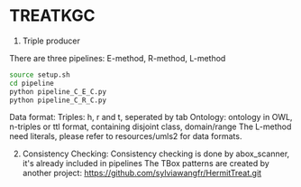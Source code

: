 # TREATKGC
1. Triple producer

There are three pipelines: E-method, R-method, L-method
```bash
source setup.sh
cd pipeline 
python pipeline_C_E_C.py
python pipeline_C_R_C.py

```

Data format: 
Triples: h, r and t, seperated by tab
Ontology: ontology in OWL, n-triples or ttl format, containing disjoint class, domain/range 
The L-method need literals, please refer to resources/umls2 for data formats.

2. Consistency Checking:
Consistency checking is done by abox_scanner, it's already included in pipelines 
The TBox patterns are created by another project:  https://github.com/sylviawangfr/HermitTreat.git 